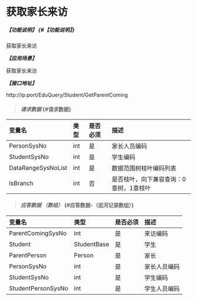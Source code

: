 # 获取家长来访

##### _【功能说明】_ {#【功能说明】}

获取家长来访

_**【应用场景】**_

获取家长来访

_**【接口地址】**_

http://ip:port/EduQuery/Student/GetParentComing


> #### _请求数据_ {#请求数据}

| 变量名 | 类型 | 是否必须 | 描述 |
| :--- | :--- | :--- | :--- |
| PersonSysNo| int | 是 | 家长人员编码 |
| StudentSysNo| int | 是 | 学生编码|
| DataRangeSysNoList | int | 是 | 数据范围树枝叶编码列表 |
| IsBranch | int | 否 | 是否枝叶，向下兼容查询：0查树，1查枝叶 |



> #### _应答数据 （数组）_ {#应答数据-（巡河记录数组）}

| 变量名 | 类型 | 是否必须 | 描述 |
| :--- | :--- | :--- | :--- |
| ParentComingSysNo| int| 是 | 来访编码 |
| Student | StudentBase | 是 | 学生 |
| ParentPerson| Person| 是 | 家长 |
| PersonSysNo| int | 是 | 家长人员编码 |
| StudentSysNo| int | 是 | 学生编码|
| StudentPersonSysNo| int | 是 | 学生人员编码|


